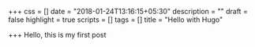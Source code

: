 +++
css = []
date = "2018-01-24T13:16:15+05:30"
description = ""
draft = false
highlight = true
scripts = []
tags = []
title = "Hello with Hugo"

+++
Hello, this is my first post
